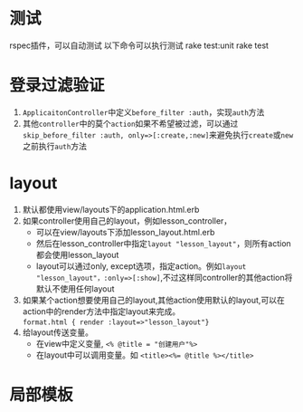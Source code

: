 测试
========
rspec插件，可以自动测试
以下命令可以执行测试
	rake test:unit
	rake test

登录过滤验证
==========
1. `ApplicaitonController`中定义`before_filter :auth`，实现`auth`方法
2. 其他`controller`中的莫个`action`如果不希望被过滤，可以通过`skip_before_filter :auth, only=>[:create,:new]`来避免执行`create`或`new`之前执行`auth`方法

layout
========
1. 默认都使用view/layouts下的application.html.erb  
2. 如果controller使用自己的layout，例如lesson_controller，
	* 可以在view/layouts下添加lesson_layout.html.erb
	* 然后在lesson_controller中指定`layout "lesson_layout"`，则所有action都会使用lesson_layout
	* layout可以通过only, except选项，指定action。例如`layout "lesson_layout"，:only=>[:show]`,不过这样同controller的其他action将默认不使用任何layout
3. 如果某个action想要使用自己的layout,其他action使用默认的layout,可以在action中的render方法中指定layout来完成。  
	`format.html { render :layout=>"lesson_layout"}`
4. 给layout传送变量。
	* 在view中定义变量, `<% @title = "创建用户"%>`
	* 在layout中可以调用变量。如 `<title><%= @title %></title>`


局部模板
=========

